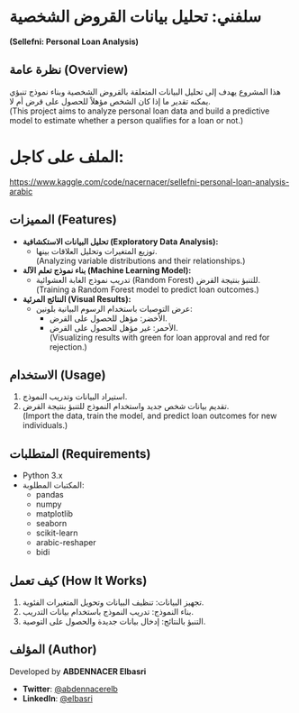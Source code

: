 
# سلفني: تحليل بيانات القروض الشخصية  
**(Sellefni: Personal Loan Analysis)**

## نظرة عامة (Overview)
هذا المشروع يهدف إلى تحليل البيانات المتعلقة بالقروض الشخصية وبناء نموذج تنبؤي يمكنه تقدير ما إذا كان الشخص مؤهلاً للحصول على قرض أم لا.  
(This project aims to analyze personal loan data and build a predictive model to estimate whether a person qualifies for a loan or not.)  

# الملف على كاجل:
https://www.kaggle.com/code/nacernacer/sellefni-personal-loan-analysis-arabic


## المميزات (Features)
- **تحليل البيانات الاستكشافية (Exploratory Data Analysis):**  
  - توزيع المتغيرات وتحليل العلاقات بينها.  
  (Analyzing variable distributions and their relationships.)  
- **بناء نموذج تعلم الآلة (Machine Learning Model):**  
  - تدريب نموذج الغابة العشوائية (Random Forest) للتنبؤ بنتيجة القرض.  
  (Training a Random Forest model to predict loan outcomes.)  
- **النتائج المرئية (Visual Results):**  
  - عرض التوصيات باستخدام الرسوم البيانية بلونين:  
    - الأخضر: مؤهل للحصول على القرض.  
    - الأحمر: غير مؤهل للحصول على القرض.  
  (Visualizing results with green for loan approval and red for rejection.)  

## الاستخدام (Usage)
1. استيراد البيانات وتدريب النموذج.  
2. تقديم بيانات شخص جديد واستخدام النموذج للتنبؤ بنتيجة القرض.  
(Import the data, train the model, and predict loan outcomes for new individuals.)  

## المتطلبات (Requirements)
- Python 3.x  
- المكتبات المطلوبة:  
  - pandas  
  - numpy  
  - matplotlib  
  - seaborn  
  - scikit-learn  
  - arabic-reshaper  
  - bidi  

## كيف تعمل (How It Works)
1. تجهيز البيانات: تنظيف البيانات وتحويل المتغيرات الفئوية.  
2. بناء النموذج: تدريب النموذج باستخدام بيانات التدريب.  
3. التنبؤ بالنتائج: إدخال بيانات جديدة والحصول على التوصية.  

## المؤلف (Author)
Developed by **ABDENNACER Elbasri**  
- **Twitter**: [@abdennacerelb](https://twitter.com/abdennacerelb)  
- **LinkedIn**: [@elbasri](https://linkedin.com/in/elbasri)  
